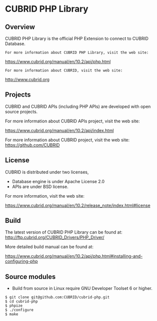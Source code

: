 CUBRID PHP Library
==================

Overview
--------

CUBRID PHP Library is the official PHP Extension to connect to CUBRID Database.

```
For more information about CUBRID PHP Library, visit the web site:
```

https://www.cubrid.org/manual/en/10.2/api/php.html

```
For more information about CUBRID, visit the web site: 
```
http://www.cubrid.org


Projects
--------

CUBRID and CUBRID APIs (including PHP APIs) are developed with open source projects.


For more information about CUBRID APIs project, visit the web site:

https://www.cubrid.org/manual/en/10.2/api/index.html


For more information about CUBRID project, visit the web site: 
https://github.com/CUBRID


License
-------

CUBRID is distributed under two licenses, 
* Database engine is under Apache License 2.0
* APIs are under BSD license.


For more information, visit the web site:

https://www.cubrid.org/manual/en/10.2/release_note/index.html#license



Build
-----


The latest version of CUBRID PHP Library can be found at: 
http://ftp.cubrid.org/CUBRID_Drivers/PHP_Driver/

More detailed build manual can be found at:


https://www.cubrid.org/manual/en/10.2/api/php.html#installing-and-configuring-php



Source modules
--------------

* Build from source in Linux require GNU Developer Toolset 6 or higher.
```
$ git clone git@github.com:CUBRID/cubrid-php.git
$ cd cubrid-php
$ phpize
$ ./configure
$ make
```
